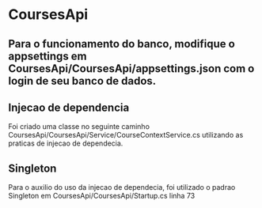 # CoursesApi

## Para o funcionamento do banco, modifique o appsettings em CoursesApi/CoursesApi/appsettings.json com o login de seu banco de dados.

## Injecao de dependencia
Foi criado uma classe no seguinte caminho CoursesApi/CoursesApi/Service/CourseContextService.cs utilizando as praticas de injecao de dependecia.

## Singleton
Para o auxilio do uso da injecao de dependecia, foi utilizado o padrao Singleton em CoursesApi/CoursesApi/Startup.cs linha 73
